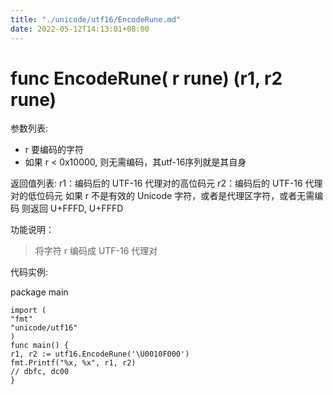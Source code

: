 ```yaml
---
title: "./unicode/utf16/EncodeRune.md"
date: 2022-05-12T14:13:01+08:00
---
```

# func EncodeRune( r rune) (r1, r2 rune) 

参数列表:

- r 要编码的字符
- 如果 r < 0x10000, 则无需编码，其utf-16序列就是其自身

返回值列表:
r1：编码后的 UTF-16 代理对的高位码元
r2：编码后的 UTF-16 代理对的低位码元
如果 r 不是有效的 Unicode 字符，或者是代理区字符，或者无需编码
则返回 U+FFFD, U+FFFD

功能说明：

>将字符 r 编码成 UTF-16 代理对

代码实例:

package main

	import (
	"fmt"
	"unicode/utf16"
	)
	func main() {
	r1, r2 := utf16.EncodeRune('\U0010F000')
	fmt.Printf("%x, %x", r1, r2)
	// dbfc, dc00
	}
      
 
